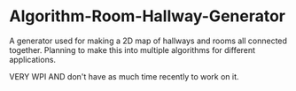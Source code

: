 # Algorithm-Room-Hallway-Generator
A generator used for making a 2D map of hallways and rooms all connected together. Planning to make this into multiple algorithms for different applications.

VERY WPI AND don't have as much time recently to work on it.
